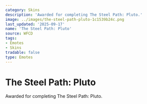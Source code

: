```yaml
---
category: Skins
description: 'Awarded for completing The Steel Path: Pluto.'
image: ../images/the-steel-path-pluto-1c1539b24c.png
last_updated: '2025-09-17'
name: 'The Steel Path: Pluto'
source: WFCD
tags:
- Emotes
- Skins
tradable: false
type: Emotes
---
```


# The Steel Path: Pluto

Awarded for completing The Steel Path: Pluto.

